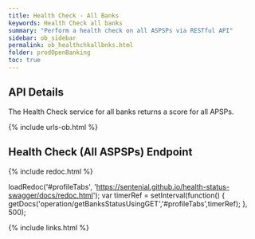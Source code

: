 ```yaml
---
title: Health Check - All Banks
keywords: Health Check all banks
summary: "Perform a health check on all ASPSPs via RESTful API"
sidebar: ob_sidebar
permalink: ob_healthchkallbnks.html
folder: prodOpenBanking
toc: true
---
```


## API Details 

The Health Check service for all banks returns a score for all APSPs.


{% include urls-ob.html %}

## Health Check (All ASPSPs) Endpoint


<ul id="profileTabs" class="nav nav-tabs">
    
   
</ul>
   
{% include redoc.html %}
   
loadRedoc('#profileTabs', 'https://sentenial.github.io/health-status-swagger/docs/redoc.html');
var timerRef = setInterval(function() { getDocs('operation/getBanksStatusUsingGET','#profileTabs',timerRef); }, 500);


</script>


<div id="mydiv"></div>


</div>



</div>


{% include links.html %}
